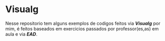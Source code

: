 # Visualg
  Nesse repositorio tem alguns exemplos de codigos feitos via **_Visualg_** por mim, é feitos baseados em exercicios passados por professor(es,as) em aula e via **_EAD_**.
